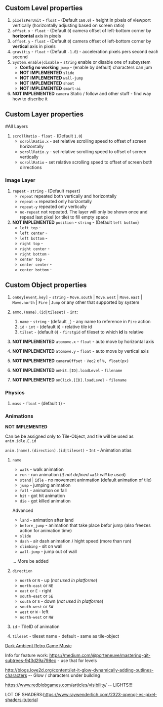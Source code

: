 ## Custom Level properties
  1. `pixelsPerUnit` - `float` - (Default `160.0`) - height in pixels of viewport vertically (horizontally adjusting based on screen ratio)
  1. `offset.x` - `float` - (Default `0`) camera offset of left-bottom corner by **horizontal** axis in pixels
  1. `offset.y` - `float` - (Default `0`) camera offset of left-bottom corner by **vertical** axis in pixels
  1. `gravitiy` - `float` - (Default `-1.0`) - acceleration pixels pers second each second
  1. `System.enable|disable` - `string` enable or disable one of subsystem
      * **Config no working** `jump` - (enable by default) characters can jum
      * **NOT IMPLEMENTED** `slide`
      * **NOT IMPLEMENTED** `wall-jump`
      * **NOT IMPLEMENTED** `shoot`
      * **NOT IMPLEMENTED** `smart-ai`
  1. **NOT IMPLEMENTED** `camera` Static / follow and other stuff - find way how to discribe it

## Custom Layer properties
#All Layers
  1. `scrollRatio` - `float` - (Default `1.0`)
      * `scrollRatio.x` - set relative scrolling speed to offset of screen horizontally
      * `scrollRatio.y` - set relative scrolling speed to offset of screen vertically
      * `scrollRatio` - set relative scrolling speed to offset of screen both dirrections
### Image Layer
  1. `repeat` - `string` - (Default `repeat`)
      * `repeat` repeated both vertically and horizontally
      * `repeat-x` repeated only horizontally
      * `repeat-y` repeated only vertically
      * `no-repeat` not repeated. The layer will only be shown once and repead last pixel (or tile) to fill empty space
  1. **NOT IMPLEMENTED** `position` - `string` - (Default `left bottom`)
      * `left top` -
      * `left center` -
      * `left bottom` -
      * `right top` -
      * `right center` -
      * `right bottom` -
      * `center top` -
      * `center center` -
      * `center bottom` -


## Custom Object properties
  1. `onKey[event.key]` - `string` - `Move.south` | `Move.west` | `Move.east` | `Move.north` | `Fire` | `Jump` or any other that supported by system
  1. `ammo.(name).(id|tileset)` - `int`:
        1. `name` - `string` - (default `_`) - any name to reference in `Fire` action
        1. `id`  - `int` - (default `0`) - relative tile id
        1. `tilset` - (default `0`) - `firstgid` of tileset to which **id** is relative

  1. **NOT IMPLEMENTED** `atomove.x` - `float` - auto move by horizontal axis
  1. **NOT IMPLEMENTED** `atomove.y` - `float` - auto move by vertical axis
  1. **NOT IMPLEMENTED** `cameraOffset` - `Vec2` of `%, float(px)`
  1. **NOT IMPLEMENTED** `onHit.[ID].loadLevel` - `filename`
  1. **NOT IMPLEMENTED** `onClick.[ID].loadLevel` - `filename`
### Physics
  1. `mass` - `float` - (default `1`) - 
### Animations

  **NOT IMPLEMENTED**

  Can be be assigned only to Tile-Object, and tile will be used as `anim.idle.E.id`

  `anim.(name).(direction).(id|tileset)` - `Int` - Animation atlas

  1. `name`
      * `walk` - walk animation
      * `run` - run animation (_if not defined `walk` will be used_)
      * `stand` | `idle` - no movement aninmation (default animation of tile)
      * `jump` - jumping animation
      * `fall` - animation on fall
      * `hit` - got hit animation
      * `die` - got killed animation

      Advanced

      * `land` - animation after land
      * `before_jump` - animation that take place befor jump (also freezes action for animation time)
      * `slide`
      * `dash` -  air dash animation / hight speed (more than run)
      * `climbing` - sit on wall
      * `wall-jump` - jump out of wall

      ... More be added
  2. `direction`
      * `north` or `N` - up (_not used in platforme_)
      * `north-east` or `NE`
      * `east` or `E` - right
      * `south-east` or `SE`
      * `south` or `S` - down (_not used in platforme_)
      * `south-west` or `SW`
      * `west` or `W` - left
      * `north-west` or `NW`

  3. `id` - TileID of animation
  5. `tileset` - tileset name - default - same as tile-object


[Dark Ambient Retro Game Music](https://www.playonloop.com/2019-music-loops/the-foyer/)



Info for feature work:
https://medium.com/@porteneuve/mastering-git-subtrees-943d29a798ec - use that for levels


http://blogs.love2d.org/content/let-it-glow-dynamically-adding-outlines-characters -- Glow / characters under building

https://www.redblobgames.com/articles/visibility/ -- LIGHTS!!!


LOT OF SHADERS:https://www.raywenderlich.com/2323-opengl-es-pixel-shaders-tutorial

